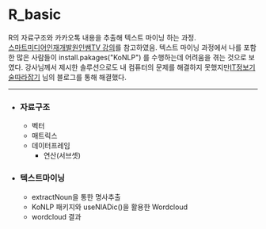 # R_basic
R의 자료구조와 카카오톡 내용을 추출해 텍스트 마이닝 하는 과정.   
[스마트미디어인재개발원인쌤TV 강의](https://www.youtube.com/playlist?list=PLRYL8FHwJMhDPF2R2pCe_HwqPt0gaUbvN)를 참고하였음. 텍스트 마이닝 과정에서 나를 포함한 많은 사람들이 install.pakages("KoNLP") 를 수행하는데 어려움을 겪는 것으로 보였다. 강사님께서 제시한 솔루션으로도 내 컴퓨터의 문제를 해결하지 못했지만[IT정보기술따라잡기](https://minimax95.tistory.com/entry/KoNLP-패키지-설치-오류-해결-방법) 님의 블로그를 통해 해결했다.


<hr/>

+ ### 자료구조
  + 벡터
  + 매트릭스
  + 데이터프레임
    - 연산(서브셋)
    

+ ### 텍스트마이닝
  + extractNoun을 통한 명사추출
  + KoNLP 패키지와 useNIADic()을 활용한 Wordcloud
  + wordcloud 결과   
